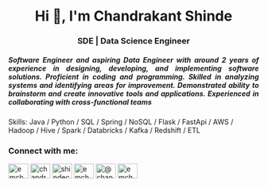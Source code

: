 <h1 align="center">Hi 👋, I'm Chandrakant Shinde</h1>
<h3 align="center">SDE | Data Science Engineer</h3>
<!--
![A passionate Software Engineer from India](https://user-images.githubusercontent.com/94171996/234540265-128a5a80-8b6f-4f54-a791-d92c166d2aca.png)
-->
<h5 align="justify">Software Engineer and aspiring Data Engineer with around 2 years of experience in designing, developing, and implementing software solutions. Proficient in coding and programming. Skilled in analyzing systems and identifying areas for improvement. Demonstrated ability to brainstorm and create innovative tools and applications. Experienced in collaborating with cross-functional teams</h5>


Skills: Java / Python / SQL / Spring / NoSQL / Flask / FastApi / AWS / Hadoop / Hive / Spark / Databricks / Kafka / Redshift / ETL  

<h3 align="left">Connect with me:</h3>
<p align="left">
<a href="https://twitter.com/emchandrakant" target="blank"><img align="center" src="https://www.svgrepo.com/show/303127/twitter-logo.svg" alt="emchandrakant" height="30" width="40" /></a>
<a href="https://linkedin.com/in/chandrakant-shinde" target="blank"><img align="center" src="https://www.svgrepo.com/show/303299/linkedin-icon-2-logo.svg" alt="chandrakant-shinde" height="30" width="40" /></a>
<a href="https://kaggle.com/shindechandrakant" target="blank"><img align="center" src="https://www.svgrepo.com/show/349422/kaggle.svg" alt="shindechandrakant" height="30" width="40" /></a>
<!-- <a href="https://fb.com/emchandrakant" target="blank"><img align="center" src="https://www.svgrepo.com/show/475647/facebook-color.svg" alt="emchandrakant" height="30" width="40" /></a> -->
<a href="https://instagram.com/emchandrakant" target="blank"><img align="center" src="https://www.svgrepo.com/show/452229/instagram-1.svg" alt="emchandrakant" height="30" width="40" /></a>
<a href="https://medium.com/@chandrakant-shinde" target="blank"><img align="center" src="https://www.svgrepo.com/show/521749/medium.svg" alt="@chandrakant-shinde" height="30" width="40" /></a>
<a href="https://www.hackerrank.com/emchandrakant" target="blank"><img align="center" src="https://www.svgrepo.com/show/330599/hackerrank.svg" alt="emchandrakant" height="30" width="40" /></a>
</p>
<!-- 
<h3 align="left">Languages and Tools:</h3>
<p align="left"> <a href="https://git-scm.com/" target="_blank" rel="noreferrer"> <img src="https://www.vectorlogo.zone/logos/git-scm/git-scm-icon.svg" alt="git" width="40" height="40"/> </a> <a href="https://www.java.com" target="_blank" rel="noreferrer"> <img src="https://raw.githubusercontent.com/devicons/devicon/master/icons/java/java-original.svg" alt="java" width="40" height="40"/> </a> <a href="https://www.jenkins.io" target="_blank" rel="noreferrer"> <img src="https://www.vectorlogo.zone/logos/jenkins/jenkins-icon.svg" alt="jenkins" width="40" height="40"/> </a> <a href="https://www.linux.org/" target="_blank" rel="noreferrer"> <img src="https://raw.githubusercontent.com/devicons/devicon/master/icons/linux/linux-original.svg" alt="linux" width="40" height="40"/> </a> <a href="https://www.mongodb.com/" target="_blank" rel="noreferrer"> <img src="https://raw.githubusercontent.com/devicons/devicon/master/icons/mongodb/mongodb-original-wordmark.svg" alt="mongodb" width="40" height="40"/> </a> <a href="https://www.mysql.com/" target="_blank" rel="noreferrer"> <img src="https://raw.githubusercontent.com/devicons/devicon/master/icons/mysql/mysql-original-wordmark.svg" alt="mysql" width="40" height="40"/> </a> <a href="https://pandas.pydata.org/" target="_blank" rel="noreferrer"> <img src="https://raw.githubusercontent.com/devicons/devicon/2ae2a900d2f041da66e950e4d48052658d850630/icons/pandas/pandas-original.svg" alt="pandas" width="40" height="40"/> </a> <a href="https://www.postgresql.org" target="_blank" rel="noreferrer"> <img src="https://raw.githubusercontent.com/devicons/devicon/master/icons/postgresql/postgresql-original-wordmark.svg" alt="postgresql" width="40" height="40"/> </a> <a href="https://www.python.org" target="_blank" rel="noreferrer"> <img src="https://raw.githubusercontent.com/devicons/devicon/master/icons/python/python-original.svg" alt="python" width="40" height="40"/> </a> <a href="https://scikit-learn.org/" target="_blank" rel="noreferrer"> <img src="https://upload.wikimedia.org/wikipedia/commons/0/05/Scikit_learn_logo_small.svg" alt="scikit_learn" width="40" height="40"/> </a> <a href="https://seaborn.pydata.org/" target="_blank" rel="noreferrer"> <img src="https://seaborn.pydata.org/_images/logo-mark-lightbg.svg" alt="seaborn" width="40" height="40"/> </a> <a href="https://spring.io/" target="_blank" rel="noreferrer"> <img src="https://www.vectorlogo.zone/logos/springio/springio-icon.svg" alt="spring" width="40" height="40"/> </a> </p>
-->
